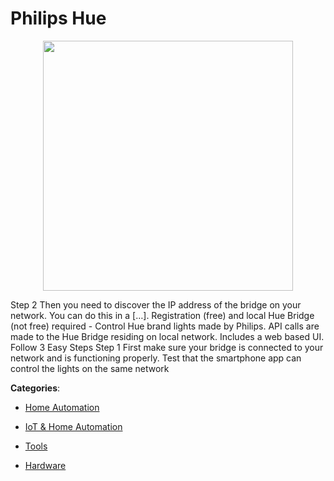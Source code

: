 # Philips Hue
<p align="center">
    <img width="400" src="https://raw.githubusercontent.com/apis-list/apis-list/apis/philips-hue/logo_256x256.png" />
</p>

Step 2 Then you need to discover the IP address of the bridge on your network.  You can do this in a […]. Registration (free) and local Hue Bridge (not free) required - Control Hue brand lights made by Philips. API calls are made to the Hue Bridge residing on local network. Includes a web based UI. Follow 3 Easy Steps Step 1 First make sure your bridge is connected to your network and is functioning properly. Test that the smartphone app can control the lights on the same network



**Categories**:

- [Home Automation](https://github.com/apis-list/apis-list#home-automation)

- [IoT & Home Automation](https://github.com/apis-list/apis-list#iot-and-home-automation)

- [Tools](https://github.com/apis-list/apis-list#tools)

- [Hardware](https://github.com/apis-list/apis-list#hardware)



